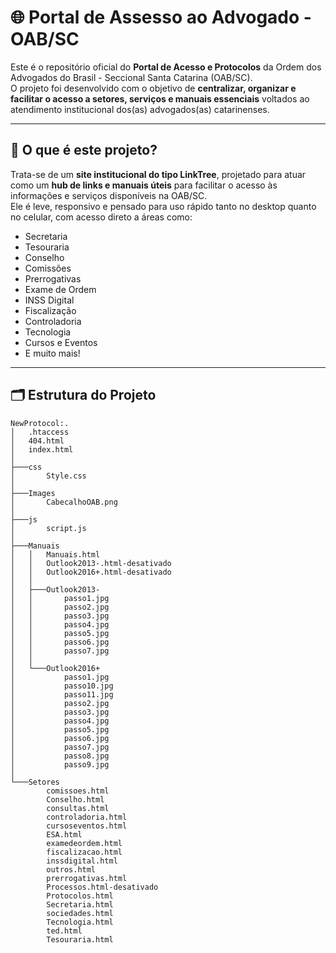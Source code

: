 # 🌐 Portal de Assesso ao Advogado - OAB/SC

Este é o repositório oficial do **Portal de Acesso e Protocolos** da Ordem dos Advogados do Brasil - Seccional Santa Catarina (OAB/SC).  
O projeto foi desenvolvido com o objetivo de **centralizar, organizar e facilitar o acesso a setores, serviços e manuais essenciais** voltados ao atendimento institucional dos(as) advogados(as) catarinenses.

---

## 📌 O que é este projeto?

Trata-se de um **site institucional do tipo LinkTree**, projetado para atuar como um **hub de links e manuais úteis** para facilitar o acesso às informações e serviços disponíveis na OAB/SC.  
Ele é leve, responsivo e pensado para uso rápido tanto no desktop quanto no celular, com acesso direto a áreas como:

- Secretaria
- Tesouraria
- Conselho
- Comissões
- Prerrogativas
- Exame de Ordem
- INSS Digital
- Fiscalização
- Controladoria
- Tecnologia
- Cursos e Eventos
- E muito mais!

---

## 🗂 Estrutura do Projeto

```plaintext
NewProtocol:. 
│   .htaccess
│   404.html
│   index.html
│
├───css
│       Style.css
│
├───Images
│       CabecalhoOAB.png
│
├───js
│       script.js
│
├───Manuais
│   │   Manuais.html
│   │   Outlook2013-.html-desativado
│   │   Outlook2016+.html-desativado
│   │
│   ├───Outlook2013-
│   │       passo1.jpg
│   │       passo2.jpg
│   │       passo3.jpg
│   │       passo4.jpg
│   │       passo5.jpg
│   │       passo6.jpg
│   │       passo7.jpg
│   │
│   └───Outlook2016+
│           passo1.jpg
│           passo10.jpg
│           passo11.jpg
│           passo2.jpg
│           passo3.jpg
│           passo4.jpg
│           passo5.jpg
│           passo6.jpg
│           passo7.jpg
│           passo8.jpg
│           passo9.jpg
│
└───Setores
        comissoes.html
        Conselho.html
        consultas.html
        controladoria.html
        cursoseventos.html
        ESA.html
        examedeordem.html
        fiscalizacao.html
        inssdigital.html
        outros.html
        prerrogativas.html
        Processos.html-desativado
        Protocolos.html
        Secretaria.html
        sociedades.html
        Tecnologia.html
        ted.html
        Tesouraria.html
